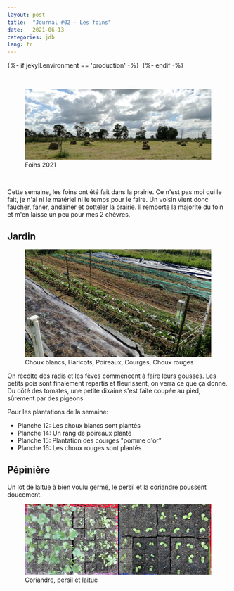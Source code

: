 ```yaml
---
layout: post
title:  "Journal #02 - Les foins"
date:   2021-06-13
categories: jdb
lang: fr
---
```


{%- if jekyll.environment == 'production'  -%}
<img src="https://dol.roflcopter.fr/h/103E5t0nQNSQY" alt="" />
{%- endif -%}

&nbsp;

<figure>
    <img src="/assets/photos/foins.jpg" alt="Photo de bottes de foin dans la prairie" />
    <figcaption>Foins 2021</figcaption>
</figure>

<br />

Cette semaine, les foins ont été fait dans la prairie. Ce n'est pas moi qui le fait, je n'ai ni le 
matériel ni le temps pour le faire. Un voisin vient donc faucher, faner, andainer et 
botteler la prairie. Il remporte la majorité du foin et m'en laisse un peu pour mes 2 chèvres.

## Jardin

<figure>
    <img src="/assets/photos/p12p16.jpg" alt="Choux blancs, Haricots, Poireaux, Courges, Choux rouges" />
    <figcaption>Choux blancs, Haricots, Poireaux, Courges, Choux rouges</figcaption>
</figure>

On récolte des radis et les fèves commencent à faire leurs gousses. Les petits pois sont finalement repartis et 
fleurissent, on verra ce que ça donne. Du côté des tomates, une petite dixaine s'est faite coupée au pied, 
sûrement par des pigeons

Pour les plantations de la semaine:
- Planche 12: Les choux blancs sont plantés
- Planche 14: Un rang de poireaux planté
- Planche 15: Plantation des courges "pomme d'or"
- Planche 16: Les choux rouges sont plantés

## Pépinière

Un lot de laitue à bien voulu germé, le persil et la coriandre poussent doucement.

<figure>
    <img src="/assets/photos/coriandre.jpg" alt="Plants de Coriandre, persil et laitue" />
    <figcaption>Coriandre, persil et laitue</figcaption>
</figure>
